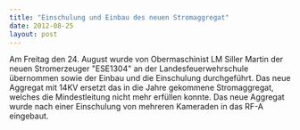 ```yaml
---
title: "Einschulung und Einbau des neuen Stromaggregat"
date: 2012-08-25
layout: post
---
```


Am Freitag den 24. August wurde von Obermaschinist LM Siller Martin der neuen Stromerzeuger "ESE1304" an der Landesfeuerwehrschule übernommen sowie der Einbau und die Einschulung durchgeführt. Das neue Aggregat mit 14KV ersetzt das in die Jahre gekommene Stromaggregat, welches die Mindestleitung nicht mehr erfüllen konnte. Das neue Aggregat wurde nach einer Einschulung von mehreren Kameraden in das RF-A eingebaut.